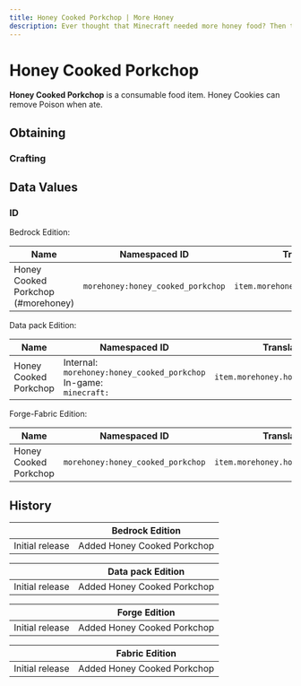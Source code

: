 ```yaml
---
title: Honey Cooked Porkchop | More Honey
description: Ever thought that Minecraft needed more honey food? Then this is your mod! This mod adds more than 5+ honey foods. Use it to replenish those health and hunger points and have some good buffs.
---
```


# Honey Cooked Porkchop

**Honey Cooked Porkchop** is a consumable food item. Honey Cookies can remove Poison when ate.

## Obtaining

### Crafting

<ShapedRecipe
a1="honey_bottle" b1="" c1=""
a2="cooked_porkchop" b2="" c2=""
a3="" b3="" c3=""
output="morehoney:honey_cooked_porkchop"/>

## Data Values

### ID

Bedrock Edition:

| Name                              | Namespaced ID                    | Translation Key                       |
| --------------------------------- | -------------------------------- | ------------------------------------- |
| Honey Cooked Porkchop (#morehoney) | `morehoney:honey_cooked_porkchop` | `item.morehoney:honey_cooked_porkchop` |

Data pack Edition:

| Name                  | Namespaced ID                                                             | Translation Key                       |
| --------------------- | ------------------------------------------------------------------------- | ------------------------------------- |
| Honey Cooked Porkchop | Internal:<br>`morehoney:honey_cooked_porkchop`<br>In-game:<br>`minecraft:` | `item.morehoney.honey_cooked_porkchop` |

Forge-Fabric Edition:

| Name                  | Namespaced ID                    | Translation Key                       |
| --------------------- | -------------------------------- | ------------------------------------- |
| Honey Cooked Porkchop | `morehoney:honey_cooked_porkchop` | `item.morehoney.honey_cooked_porkchop` |

## History

|                 | Bedrock Edition             |
| --------------- | --------------------------- |
| Initial release | Added Honey Cooked Porkchop |

|                 | Data pack Edition           |
| --------------- | --------------------------- |
| Initial release | Added Honey Cooked Porkchop |

|                 | Forge Edition               |
| --------------- | --------------------------- |
| Initial release | Added Honey Cooked Porkchop |

|                 | Fabric Edition              |
| --------------- | --------------------------- |
| Initial release | Added Honey Cooked Porkchop |
